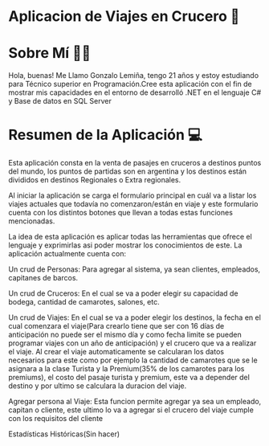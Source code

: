 # Aplicacion de Viajes en Crucero 🚢

# Sobre Mí 🙋‍♂️
Hola, buenas! Me Llamo Gonzalo Lemiña, tengo 21 años y estoy estudiando para Técnico superior en Programación.Cree esta aplicación con el fin de mostrar mis capacidades en el entorno de desarrolló .NET en el lenguaje C# y Base de datos en SQL Server
# Resumen de la Aplicación 💻
Esta aplicación consta en la venta de pasajes en cruceros a destinos puntos del mundo, los puntos de partidas son en argentina y los destinos están divididos en destinos Regionales o Extra regionales.

Al iniciar la aplicación se carga el formulario principal en cuál va a listar los viajes actuales que todavía no comenzaron/están en viaje y este formulario cuenta con los distintos botones que llevan a todas estas funciones mencionadas.

La idea de esta aplicación es aplicar todas las herramientas que ofrece el lenguaje y exprimirlas asi poder mostrar los conocimientos de este.
La aplicación actualmente cuenta con:

Un crud de Personas: Para agregar al sistema, ya sean clientes, empleados, capitanes de barcos.

Un crud de Cruceros: En el cual se va a poder elegir su capacidad de bodega, cantidad de camarotes, salones, etc.

Un crud de Viajes: En el cual se va a poder elegir los destinos, la fecha en el cual comenzara el viaje(Para crearlo tiene que ser con 16 días de anticipación no puede ser el mismo día y como fecha limite se pueden programar viajes con un año de anticipación) y el crucero que va a realizar el viaje. Al crear el viaje automaticamente se calcularan los datos necesarios para este como por ejemplo la cantidad de camarotes que se le asignara a la clase Turista y la Premium(35% de los camarotes para los premiums), el costo del pasaje turista y premium, este va a depender del destino y por ultimo se calculara la duracion del viaje.

Agregar persona al Viaje: Esta funcion permite agregar ya sea un empleado, capitan o cliente, este ultimo lo va a agregar si el crucero del viaje cumple con los requisitos del cliente

Estadísticas Históricas(Sin hacer)